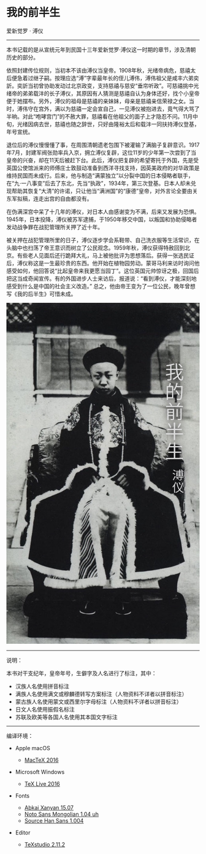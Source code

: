 # 我的前半生
爱新觉罗 · 溥仪

---
本书记载的是从宣统元年到民国十三年爱新觉罗·溥仪这一时期的章节，涉及清朝历史的部分。

依照封建传位规则，当初本不该由溥仪当皇帝。1908年秋，光绪帝病危，慈禧太后便急着过继子嗣。按理应选“溥”字辈最年长的侄儿溥伟，溥伟祖父是咸丰六弟奕訢。奕訢当初曾协助发动过北京政变，支持慈禧与慈安“垂帘听政”。可慈禧挑中光绪帝的弟弟载沣的长子溥仪，其原因有人猜测是慈禧自认为身体还好，找个小皇帝便于她摆布。另外，溥仪的祖母是慈禧的亲妹妹，母亲是慈禧亲信荣禄之女。当时，溥伟守在宫外，满以为慈禧一定会宣自己，一见溥仪被抱进去，竟气得大骂了半晌。对此“咆哮宫门”的不赦大罪，慈禧看在他祖父的面子上才隐忍不问。11月中旬，光绪因病去世，慈禧也随之辞世，只好由隆裕太后和载沣一同扶持溥仪登基，年号宣统。

退位后的溥仪慢慢懂了事，在周围清朝遗老包围下被灌输了满脑子复辟意识。1917年7月，封建军阀张勋率兵入京，拥立溥仪复辟，这位11岁的少年第一次尝到了当皇帝的兴奋，却在11天后被赶下台。此后，溥仪把复辟的希望寄托于外国，先是受英国公使馆派来的师傅庄士敦鼓动准备到西洋寻找支持，因英美政府的对华政策是维持民国而未成行。后来，他与制造“满蒙独立”以分裂中国的日本侵略者联手，在“九·一八事变”后去了东北，先当“执政”，1934年，第三次登基。日本人却未兑现帮助其恢复“大清”的许诺，只让他当“满洲国”的“康德”皇帝，对外言论全要由关东军拟稿，连走出宫的自由都没有。

在伪满深宫中呆了十几年的溥仪，对日本人由感谢变为不满，后来又发展为恐惧。1945年，日本投降，溥仪被苏军逮捕，于1950年移交中国，以叛国和协助侵略者发动战争罪在战犯管理所关押了近十年。

被关押在战犯管理所里的日子，溥仪逐步学会系鞋带、自己洗衣服等生活常识，在头脑中也扫荡了帝王意识而树立了公民观念。1959年秋，溥仪获得特赦回到北京。有些老人见面后还行跪拜大礼，马上被他批评为思想落后。获得一张选民证后，溥仪称这是一生最珍贵的东西。他开始在植物园劳动。蒙哥马利来访时询问他感受如何，他回答说“比起皇帝来我更愿当园丁”。这位英国元帅惊讶之极，回国后把这当成奇闻宣传。有的外国进步人士来访后，报道说：“看到溥仪，才能深刻地感受到什么是中国的社会主义改造。” 总之，他由帝王变为了一位公民，晚年曾想写《我的后半生》可惜未成。


![我的前半生 · 溥仪](https://github.com/M-Mono/m-mono.github.io/raw/master/images/Frontmatter_The-First-Half-of-My-Life.jpg)

---
说明：

本书对干支纪年，皇帝年号，生僻字及人名进行了标注，其中：
  - 汉族人名使用拼音标注
  - 满族人名使用满文或穆麟德转写方案标注（人物资料不详者以拼音标注）
  - 蒙古族人名使用蒙文或西里尔字母标注（人物资料不详者以拼音标注）
  - 日文人名使用振假名标注
  - 苏联及欧美等各国人名使用其本国文字标注

---
编译环境：

+ Apple macOS
  - [MacTeX 2016](https://www.tug.org/mactex/)


+ Microsoft Windows
  - [TeX Live 2016](https://www.tug.org/texlive/)


+ Fonts
  - [Abkai Xanyan 15.07](http://abkai.net/core/zh/manchu/manchu-fonts/)
  - [Noto Sans Mongolian 1.04 uh](https://www.google.com/get/noto/#sans-mong)
  - [Source Han Sans 1.004](https://github.com/adobe-fonts/source-han-sans)


+ Editor
  - [TeXstudio 2.11.2](http://texstudio.sourceforge.net/)
